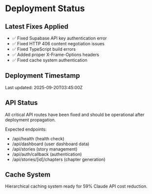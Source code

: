 # Deployment Status

## Latest Fixes Applied
- ✅ Fixed Supabase API key authentication error
- ✅ Fixed HTTP 406 content negotiation issues
- ✅ Fixed TypeScript build errors
- ✅ Added proper X-Frame-Options headers
- ✅ Fixed cache system authentication

## Deployment Timestamp
Last updated: 2025-09-20T03:45:00Z

## API Status
All critical API routes have been fixed and should be operational after deployment propagation.

Expected endpoints:
- /api/health (health check)
- /api/dashboard (user dashboard data)
- /api/stories (story management)
- /api/auth/callback (authentication)
- /api/stories/[id]/chapters (chapter generation)

## Cache System
Hierarchical caching system ready for 59% Claude API cost reduction.